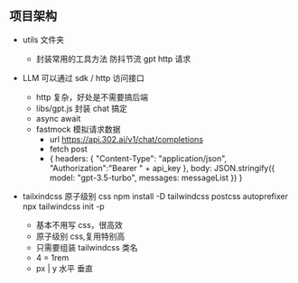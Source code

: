 ## 项目架构

- utils 文件夹

  - 封装常用的工具方法
    防抖节流
    gpt http 请求

- LLM 可以通过 sdk / http 访问接口

  - http 复杂，好处是不需要搞后端
  - libs/gpt.js 封装 chat 搞定
  - async await
  - fastmock 模拟请求数据
    - url https://api.302.ai/v1/chat/completions
    - fetch post
    - {
      headers: {
      "Content-Type": "application/json",
      <!-- 授权信息 -->
      "Authorization":"Bearer " + api_key
      },
      body: JSON.stringify({
      model: "gpt-3.5-turbo",
      messages: messageList
      })
      }

- tailxindcss 原子级别 css
  npm install -D tailwindcss postcss autoprefixer  
   npx tailwindcss init -p
  - 基本不用写 css，很高效
  - 原子级别 css,复用特别高
  - 只需要组装 tailwindcss 类名
  - 4 = 1rem
  - px | y 水平 垂直
